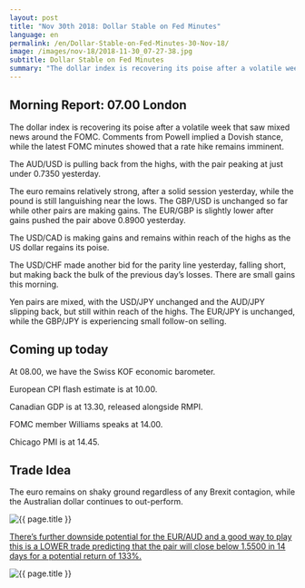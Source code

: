 ```yaml
---
layout: post
title: "Nov 30th 2018: Dollar Stable on Fed Minutes"
language: en
permalink: /en/Dollar-Stable-on-Fed-Minutes-30-Nov-18/
image: /images/nov-18/2018-11-30_07-27-38.jpg
subtitle: Dollar Stable on Fed Minutes
summary: "The dollar index is recovering its poise after a volatile week that saw mixed news around the FOMC. Comments from Powell implied a Dovish stance, while the latest FOMC minutes showed that a rate hike remains imminent"
---
```

## Morning Report: 07.00 London

The dollar index is recovering its poise after a volatile week that saw mixed news around the FOMC. Comments from Powell implied a Dovish stance, while the latest FOMC minutes showed that a rate hike remains imminent. 

The AUD/USD is pulling back from the highs, with the pair peaking at just under 0.7350 yesterday. 

The euro remains relatively strong, after a solid session yesterday, while the pound is still languishing near the lows. The GBP/USD is unchanged so far while other pairs are making gains. The EUR/GBP is slightly lower after gains pushed the pair above 0.8900 yesterday. 

The USD/CAD is making gains and remains within reach of the highs as the US dollar regains its poise. 

The USD/CHF made another bid for the parity line yesterday, falling short, but making back the bulk of the previous day’s losses. There are small gains this morning. 

Yen pairs are mixed, with the USD/JPY unchanged and the AUD/JPY slipping back, but still within reach of the highs. The EUR/JPY is unchanged, while the GBP/JPY is experiencing small follow-on selling.  

## Coming up today

At 08.00, we have the Swiss KOF economic barometer. 

European CPI flash estimate is at 10.00. 

Canadian GDP is at 13.30, released alongside RMPI. 

FOMC member Williams speaks at 14.00. 

Chicago PMI is at 14.45. 

## Trade Idea

The euro remains on shaky ground regardless of any Brexit contagion, while the Australian dollar continues to out-perform.

<img class="post-image" src="{{ site.url }}/images/nov-18/2018-11-30_07-27-38.jpg" alt="{{ page.title }}" title="{{ page.title }}">

<a href="%LINK%%?currency=GBP&market=forex&underlying=frxEURAUD&formname=higherlower&duration_amount=14&duration_units=d&amount=10&amount_type=stake&expiry_type=duration&barrier=1.5500" target="_blank" rel="noopener noreferrer nofollow">There’s further downside potential for the EUR/AUD and a good way to play this is a LOWER trade predicting that the pair will close below 1.5500 in 14 days for a potential return of 133%.</a>

<img class="post-image" src="{{ site.url }}/images/nov-18/2018-11-30_07-30-17.jpg" alt="{{ page.title }}" title="{{ page.title }}">